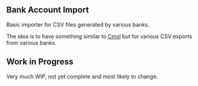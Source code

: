 Bank Account Import
----

Basic importer for CSV files generated by various banks.

The idea is to have something similar to [Cmxl](https://github.com/railslove/cmxl) but for various CSV exports from various banks.

Work in Progress
----

Very much WIP, not yet complete and most likely to change.
